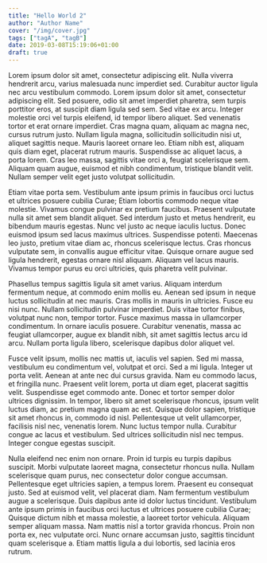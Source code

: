 ```yaml
---
title: "Hello World 2"
author: "Author Name"
cover: "/img/cover.jpg"
tags: ["tagA", "tagB"]
date: 2019-03-08T15:19:06+01:00
draft: true
---
```


Lorem ipsum dolor sit amet, consectetur adipiscing elit. Nulla viverra hendrerit arcu, varius malesuada nunc imperdiet sed. Curabitur auctor ligula nec arcu vestibulum commodo. Lorem ipsum dolor sit amet, consectetur adipiscing elit. Sed posuere, odio sit amet imperdiet pharetra, sem turpis porttitor eros, at suscipit diam ligula sed sem. Sed vitae ex arcu. Integer molestie orci vel turpis eleifend, id tempor libero aliquet. Sed venenatis tortor et erat ornare imperdiet. Cras magna quam, aliquam ac magna nec, cursus rutrum justo. Nullam ligula magna, sollicitudin sollicitudin nisi ut, aliquet sagittis neque. Mauris laoreet ornare leo. Etiam nibh est, aliquam quis diam eget, placerat rutrum mauris. Suspendisse ac aliquet lacus, a porta lorem. Cras leo massa, sagittis vitae orci a, feugiat scelerisque sem. Aliquam quam augue, euismod et nibh condimentum, tristique blandit velit. Nullam semper velit eget justo volutpat sollicitudin.

<!--more-->

Etiam vitae porta sem. Vestibulum ante ipsum primis in faucibus orci luctus et ultrices posuere cubilia Curae; Etiam lobortis commodo neque vitae molestie. Vivamus congue pulvinar ex pretium faucibus. Praesent vulputate nulla sit amet sem blandit aliquet. Sed interdum justo et metus hendrerit, eu bibendum mauris egestas. Nunc vel justo ac neque iaculis luctus. Donec euismod ipsum sed lacus maximus ultrices. Suspendisse potenti. Maecenas leo justo, pretium vitae diam ac, rhoncus scelerisque lectus. Cras rhoncus vulputate sem, in convallis augue efficitur vitae. Quisque ornare augue sed ligula hendrerit, egestas ornare nisl aliquam. Aliquam vel lacus mauris. Vivamus tempor purus eu orci ultricies, quis pharetra velit pulvinar.

Phasellus tempus sagittis ligula sit amet varius. Aliquam interdum fermentum neque, at commodo enim mollis eu. Aenean sed ipsum in neque luctus sollicitudin at nec mauris. Cras mollis in mauris in ultricies. Fusce eu nisi nunc. Nullam sollicitudin pulvinar imperdiet. Duis vitae tortor finibus, volutpat nunc non, tempor tortor. Fusce maximus massa in ullamcorper condimentum. In ornare iaculis posuere. Curabitur venenatis, massa ac feugiat ullamcorper, augue ex blandit nibh, sit amet sagittis lectus arcu id arcu. Nullam porta ligula libero, scelerisque dapibus dolor aliquet vel.

Fusce velit ipsum, mollis nec mattis ut, iaculis vel sapien. Sed mi massa, vestibulum eu condimentum vel, volutpat et orci. Sed a mi ligula. Integer ut porta velit. Aenean at ante nec dui cursus gravida. Nam eu commodo lacus, et fringilla nunc. Praesent velit lorem, porta ut diam eget, placerat sagittis velit. Suspendisse eget commodo ante. Donec et tortor semper dolor ultrices dignissim. In tempor, libero sit amet scelerisque rhoncus, ipsum velit luctus diam, ac pretium magna quam ac est. Quisque dolor sapien, tristique sit amet rhoncus in, commodo id nisl. Pellentesque ut velit ullamcorper, facilisis nisl nec, venenatis lorem. Nunc luctus tempor nulla. Curabitur congue ac lacus et vestibulum. Sed ultrices sollicitudin nisl nec tempus. Integer congue egestas suscipit.

Nulla eleifend nec enim non ornare. Proin id turpis eu turpis dapibus suscipit. Morbi vulputate laoreet magna, consectetur rhoncus nulla. Nullam scelerisque quam purus, nec consectetur dolor congue accumsan. Pellentesque eget ultricies sapien, a tempus lorem. Praesent eu consequat justo. Sed at euismod velit, vel placerat diam. Nam fermentum vestibulum augue a scelerisque. Duis dapibus ante id dolor luctus tincidunt. Vestibulum ante ipsum primis in faucibus orci luctus et ultrices posuere cubilia Curae; Quisque dictum nibh et massa molestie, a laoreet tortor vehicula. Aliquam semper aliquam massa. Nam mattis nisl a tortor gravida rhoncus. Proin non porta ex, nec vulputate orci. Nunc ornare accumsan justo, sagittis tincidunt quam scelerisque a. Etiam mattis ligula a dui lobortis, sed lacinia eros rutrum.
